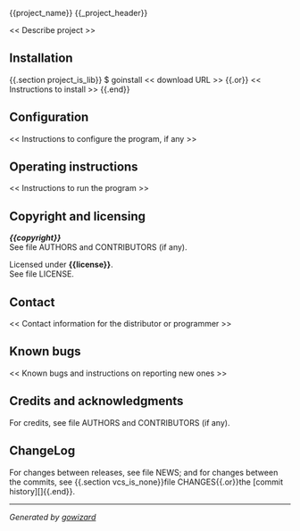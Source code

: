 {{project_name}}
{{_project_header}}

<< Describe project >>


## Installation

{{.section project_is_lib}}
	$ goinstall << download URL >>
{{.or}}
<< Instructions to install >>
{{.end}}


## Configuration

<< Instructions to configure the program, if any >>


## Operating instructions

<< Instructions to run the program >>


## Copyright and licensing

***{{copyright}}***  
See file AUTHORS and CONTRIBUTORS (if any).

Licensed under **{{license}}**.  
See file LICENSE.


## Contact

<< Contact information for the distributor or programmer >>


## Known bugs

<< Known bugs and instructions on reporting new ones >>


## Credits and acknowledgments

For credits, see file AUTHORS and CONTRIBUTORS (if any).


## ChangeLog

For changes between releases, see file NEWS; and for changes between the commits,
see {{.section vcs_is_none}}file CHANGES{{.or}}the [commit history][]{{.end}}.


* * *
*Generated by [gowizard](http://github.com/kless/gowizard)*

